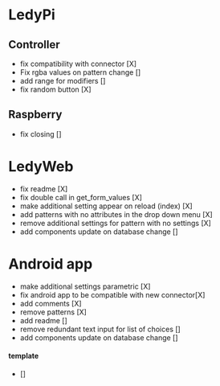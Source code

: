 # LedyPi

## Controller
- fix compatibility with connector [X]
- Fix rgba values on pattern change []
- add range for modifiers []
- fix random button [X]

## Raspberry
- fix closing []

# LedyWeb
- fix readme [X]
- fix double call in get_form_values [X]
- make additional setting appear on reload (index) [X]
- add patterns with no attributes in the drop down menu [X]
- remove additional settings for pattern with no settings [X]
- add components update on database change []


# Android app
- make additional settings parametric [X]
- fix android app to be compatible with new connector[X]
- add comments [X]
- remove patterns [X]
- add readme []
- remove redundant text input for list of choices []
- add components update on database change []
#### template
- []
